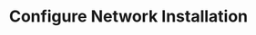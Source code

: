 ---
sidebar_position: 2
title: "Configure Network Installation"
sidebar_label: "Configure Network Installation"
description: "Set up Alpine Linux network installation - configure PXE boot, set up network install server, enable remote installation, and deploy via network."
keywords:
  - "alpine network installation"
  - "pxe boot"
  - "network install"
  - "remote installation"
  - "netboot setup"
tags:
  - alpine
  - network-installation
  - pxe-boot
  - remote-installation
  - netboot
slug: /linux/alpine/installation/automated-install/configure-network-installation
---